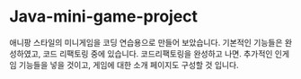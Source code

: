 # Java-mini-game-project
애니팡 스타일의 미니게임을 코딩 연습용으로 만들어 보았습니다.
기본적인 기능들은 완성하였고, 코드 리팩토링 중에 있습니다.
코드리팩토링을 완성하고 나면. 추가적인 인게임 기능들을 넣을 것이고, 게임에 대한 소개 페이지도 구성할 것 입니다.
